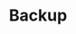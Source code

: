---
layout: layouts/base-article.njk
title: Backup
excerpt: "Considering a range of distributed backup locations for your data."
categories: browse
tags: [guide,Managing your content,Sub,Backup]
primary_tag: managing-your-content
secondary_tag: Backup
comments: false
share: true
identifier: managing-your-content
---